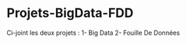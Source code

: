 # Projets-BigData-FDD

Ci-joint les deux projets :
     1-    Big Data
     2-    Fouille De Données
 

